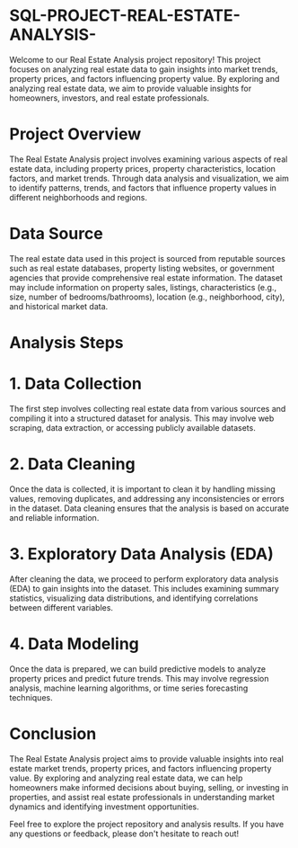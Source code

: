 # SQL-PROJECT-REAL-ESTATE-ANALYSIS-

Welcome to our Real Estate Analysis project repository! This project focuses on analyzing real estate data to gain insights into market trends, property prices, and factors influencing property value. By exploring and analyzing real estate data, we aim to provide valuable insights for homeowners, investors, and real estate professionals.

# Project Overview
The Real Estate Analysis project involves examining various aspects of real estate data, including property prices, property characteristics, location factors, and market trends. Through data analysis and visualization, we aim to identify patterns, trends, and factors that influence property values in different neighborhoods and regions.

# Data Source
The real estate data used in this project is sourced from reputable sources such as real estate databases, property listing websites, or government agencies that provide comprehensive real estate information. The dataset may include information on property sales, listings, characteristics (e.g., size, number of bedrooms/bathrooms), location (e.g., neighborhood, city), and historical market data.

# Analysis Steps
# 1. Data Collection
The first step involves collecting real estate data from various sources and compiling it into a structured dataset for analysis. This may involve web scraping, data extraction, or accessing publicly available datasets.

# 2. Data Cleaning
Once the data is collected, it is important to clean it by handling missing values, removing duplicates, and addressing any inconsistencies or errors in the dataset. Data cleaning ensures that the analysis is based on accurate and reliable information.

# 3. Exploratory Data Analysis (EDA)
After cleaning the data, we proceed to perform exploratory data analysis (EDA) to gain insights into the dataset. This includes examining summary statistics, visualizing data distributions, and identifying correlations between different variables.

# 4. Data Modeling
Once the data is prepared, we can build predictive models to analyze property prices and predict future trends. This may involve regression analysis, machine learning algorithms, or time series forecasting techniques.

# Conclusion
The Real Estate Analysis project aims to provide valuable insights into real estate market trends, property prices, and factors influencing property value. By exploring and analyzing real estate data, we can help homeowners make informed decisions about buying, selling, or investing in properties, and assist real estate professionals in understanding market dynamics and identifying investment opportunities.

Feel free to explore the project repository and analysis results. If you have any questions or feedback, please don't hesitate to reach out!
